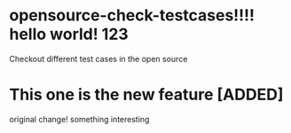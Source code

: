
# opensource-check-testcases!!!! hello world! 123

Checkout different test cases in the open source

# This one is the new feature [ADDED]


original change! 
something interesting


